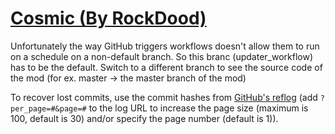# [Cosmic (By RockDood)](https://github.com/RockDood/Cosmic)

Unfortunately the way GitHub triggers workflows doesn't allow them to run on a schedule on a non-default branch. So this branc (updater_workflow) has to be the default. Switch to a different branch to see the source code of the mod (for ex. master -> the master branch of the mod)

To recover lost commits, use the commit hashes from [GitHub's reflog](https://api.github.com/repos/KtaneModules/Cosmic-RockDood/events) (add `?per_page=#&page=#` to the log URL to increase the page size (maximum is 100, default is 30) and/or specify the page number (default is 1)).
